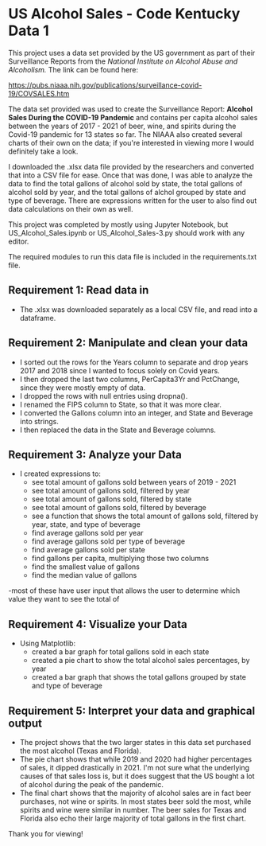 # US Alcohol Sales - Code Kentucky Data 1

This project uses a data set provided by the US government as part of their Surveillance Reports from the *National Institute on Alcohol Abuse and Alcoholism.* The link can be found here:  

https://pubs.niaaa.nih.gov/publications/surveillance-covid-19/COVSALES.htm

The data set provided was used to create the Surveillance Report: **Alcohol Sales During the COVID-19 Pandemic** and contains per capita alcohol sales between the years of 2017 - 2021 of beer, wine, and spirits during the Covid-19 pandemic for 13 states so far. The NIAAA also created several charts of their own on the data; if you're interested in viewing more I would definitely take a look. 

I downloaded the .xlsx data file provided by the researchers and converted that into a CSV file for ease. Once that was done, I was able to analyze the data to find the total gallons of alcohol sold by state, the total gallons of alcohol sold by year, and the total gallons of alchol grouped by state and type of beverage. There are expressions written for the user to also find out data calculations on their own as well. 


This project was completed by mostly using Jupyter Notebook, but US_Alcohol_Sales.ipynb or US_Alcohol_Sales-3.py should work with any editor. 

The required modules to run this data file is included in the requirements.txt file.

## Requirement 1: Read data in
- The .xlsx was downloaded separately as a local CSV file, and read into a dataframe.

## Requirement 2: Manipulate and clean your data
- I sorted out the rows for the Years column to separate and drop years 2017 and 2018 since I wanted to focus solely on Covid years. 
- I then dropped the last two columns, PerCapita3Yr and PctChange, since they were mostly empty of data. 
- I dropped the rows with null entries using dropna().
- I renamed the FIPS column to State, so that it was more clear.
- I converted the Gallons column into an integer, and State and Beverage into strings.
- I then replaced the data in the State and Beverage columns.

## Requirement 3: Analyze your Data
- I created expressions to: 
    - see total amount of gallons sold between years of 2019 - 2021
    - see total amount of gallons sold, filtered by year
    - see total amount of gallons sold, filtered by state
    - see total amount of gallons sold, filtered by beverage
    - see a function that shows the total amount of gallons sold, filtered by year, state, and type of beverage
    - find average gallons sold per year
    - find average gallons sold per type of beverage
    - find average gallons sold per state
    - find gallons per capita, multiplying those two columns
    - find the smallest value of gallons
    - find the median value of gallons
    
-most of these have user input that allows the user to determine which value they want to see the total of

## Requirement 4: Visualize your Data
- Using Matplotlib: 
    - created a bar graph for total gallons sold in each state
    - created a pie chart to show the total alcohol sales percentages, by year
    - created a bar graph that shows the total gallons grouped by state and type of beverage
    

## Requirement 5: Interpret your data and graphical output
- The project shows that the two larger states in this data set purchased the most alcohol (Texas and Florida).
- The pie chart shows that while 2019 and 2020 had higher percentages of sales, it dipped drastically in 2021. I'm not sure what the underlying causes of that sales loss is, but it does suggest that the US bought a lot of alcohol during the peak of the pandemic. 
- The final chart shows that the majority of alcohol sales are in fact beer purchases, not wine or spirits. In most states beer sold the most, while spirits and wine were similar in number. The beer sales for Texas and Florida also echo their large majority of total gallons in the first chart. 


Thank you for viewing!
